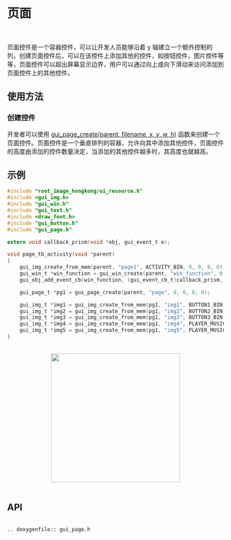 # 页面
<br>

页面控件是一个容器控件，可以让开发人员能够沿着 y 轴建立一个额外控制的列，创建页面控件后，可以在该控件上添加其他的控件，如按钮控件，图片控件等等，页面控件可以超出屏幕显示边界，用户可以通过向上或向下滑动来访问添加到页面控件上的其他控件。

## 使用方法

### 创建控件

开发者可以使用 [gui_page_create(parent, filename, x, y, w, h)](#gui_page_create) 函数来创建一个页面控件。页面控件是一个垂直排列的容器，允许向其中添加其他控件，页面控件的高度由添加的控件数量决定，当添加的其他控件越多时，其高度也就越高。

## 示例

```c
#include "root_image_hongkong/ui_resource.h"
#include <gui_img.h>
#include "gui_win.h"
#include "gui_text.h"
#include <draw_font.h>
#include "gui_button.h"
#include "gui_page.h"

extern void callback_prism(void *obj, gui_event_t e);

void page_tb_activity(void *parent)
{
    gui_img_create_from_mem(parent, "page1", ACTIVITY_BIN, 0, 0, 0, 0);
    gui_win_t *win_function = gui_win_create(parent, "win_function", 0, 0, 368, 448);
    gui_obj_add_event_cb(win_function, (gui_event_cb_t)callback_prism, GUI_EVENT_TOUCH_LONG, NULL);

    gui_page_t *pg1 = gui_page_create(parent, "page", 0, 0, 0, 0);

    gui_img_t *img1 = gui_img_create_from_mem(pg1, "img1", BUTTON1_BIN, 0, 150, 0, 0);
    gui_img_t *img2 = gui_img_create_from_mem(pg1, "img2", BUTTON2_BIN, 0, 230, 0, 0);
    gui_img_t *img3 = gui_img_create_from_mem(pg1, "img3", BUTTON3_BIN, 0, 300, 0, 0);
    gui_img_t *img4 = gui_img_create_from_mem(pg1, "img4", PLAYER_MUSIC_REWIND_ICON_BIN, 0, 380, 0, 0);
    gui_img_t *img5 = gui_img_create_from_mem(pg1, "img5", PLAYER_MUSIC_WIND_ICON_BIN, 0, 460, 0, 0);
}
```
<br>
<div style="text-align: center"><img src="https://docs.realmcu.com/HoneyGUI/image/widgets/page.gif" width = "300" /></div>
<br>

<span id = "gui_page_create">

## API

</span>

```eval_rst

.. doxygenfile:: gui_page.h

```
